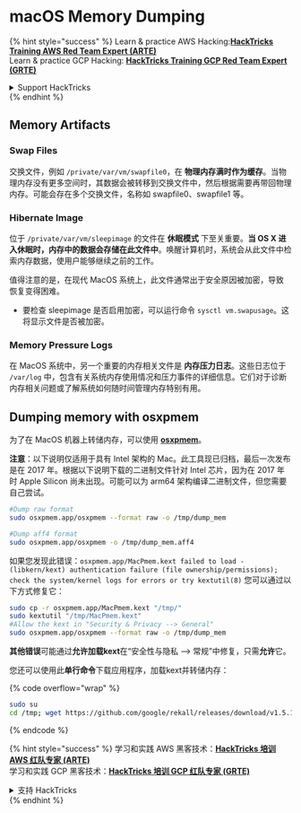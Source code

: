 # macOS Memory Dumping

{% hint style="success" %}
Learn & practice AWS Hacking:<img src="/.gitbook/assets/arte.png" alt="" data-size="line">[**HackTricks Training AWS Red Team Expert (ARTE)**](https://training.hacktricks.xyz/courses/arte)<img src="/.gitbook/assets/arte.png" alt="" data-size="line">\
Learn & practice GCP Hacking: <img src="/.gitbook/assets/grte.png" alt="" data-size="line">[**HackTricks Training GCP Red Team Expert (GRTE)**<img src="/.gitbook/assets/grte.png" alt="" data-size="line">](https://training.hacktricks.xyz/courses/grte)

<details>

<summary>Support HackTricks</summary>

* Check the [**subscription plans**](https://github.com/sponsors/carlospolop)!
* **Join the** 💬 [**Discord group**](https://discord.gg/hRep4RUj7f) or the [**telegram group**](https://t.me/peass) or **follow** us on **Twitter** 🐦 [**@hacktricks\_live**](https://twitter.com/hacktricks\_live)**.**
* **Share hacking tricks by submitting PRs to the** [**HackTricks**](https://github.com/carlospolop/hacktricks) and [**HackTricks Cloud**](https://github.com/carlospolop/hacktricks-cloud) github repos.

</details>
{% endhint %}


## Memory Artifacts

### Swap Files

交换文件，例如 `/private/var/vm/swapfile0`，在 **物理内存满时作为缓存**。当物理内存没有更多空间时，其数据会被转移到交换文件中，然后根据需要再带回物理内存。可能会存在多个交换文件，名称如 swapfile0、swapfile1 等。

### Hibernate Image

位于 `/private/var/vm/sleepimage` 的文件在 **休眠模式** 下至关重要。**当 OS X 进入休眠时，内存中的数据会存储在此文件中**。唤醒计算机时，系统会从此文件中检索内存数据，使用户能够继续之前的工作。

值得注意的是，在现代 MacOS 系统上，此文件通常出于安全原因被加密，导致恢复变得困难。

* 要检查 sleepimage 是否启用加密，可以运行命令 `sysctl vm.swapusage`。这将显示文件是否被加密。

### Memory Pressure Logs

在 MacOS 系统中，另一个重要的内存相关文件是 **内存压力日志**。这些日志位于 `/var/log` 中，包含有关系统内存使用情况和压力事件的详细信息。它们对于诊断内存相关问题或了解系统如何随时间管理内存特别有用。

## Dumping memory with osxpmem

为了在 MacOS 机器上转储内存，可以使用 [**osxpmem**](https://github.com/google/rekall/releases/download/v1.5.1/osxpmem-2.1.post4.zip)。

**注意**：以下说明仅适用于具有 Intel 架构的 Mac。此工具现已归档，最后一次发布是在 2017 年。根据以下说明下载的二进制文件针对 Intel 芯片，因为在 2017 年时 Apple Silicon 尚未出现。可能可以为 arm64 架构编译二进制文件，但您需要自己尝试。
```bash
#Dump raw format
sudo osxpmem.app/osxpmem --format raw -o /tmp/dump_mem

#Dump aff4 format
sudo osxpmem.app/osxpmem -o /tmp/dump_mem.aff4
```
如果您发现此错误：`osxpmem.app/MacPmem.kext failed to load - (libkern/kext) authentication failure (file ownership/permissions); check the system/kernel logs for errors or try kextutil(8)` 您可以通过以下方式修复它：
```bash
sudo cp -r osxpmem.app/MacPmem.kext "/tmp/"
sudo kextutil "/tmp/MacPmem.kext"
#Allow the kext in "Security & Privacy --> General"
sudo osxpmem.app/osxpmem --format raw -o /tmp/dump_mem
```
**其他错误**可能通过**允许加载kext**在“安全性与隐私 --> 常规”中修复，只需**允许**它。

您还可以使用此**单行命令**下载应用程序，加载kext并转储内存：

{% code overflow="wrap" %}
```bash
sudo su
cd /tmp; wget https://github.com/google/rekall/releases/download/v1.5.1/osxpmem-2.1.post4.zip; unzip osxpmem-2.1.post4.zip; chown -R root:wheel osxpmem.app/MacPmem.kext; kextload osxpmem.app/MacPmem.kext; osxpmem.app/osxpmem --format raw -o /tmp/dump_mem
```
{% endcode %}


{% hint style="success" %}
学习和实践 AWS 黑客技术：<img src="/.gitbook/assets/arte.png" alt="" data-size="line">[**HackTricks 培训 AWS 红队专家 (ARTE)**](https://training.hacktricks.xyz/courses/arte)<img src="/.gitbook/assets/arte.png" alt="" data-size="line">\
学习和实践 GCP 黑客技术：<img src="/.gitbook/assets/grte.png" alt="" data-size="line">[**HackTricks 培训 GCP 红队专家 (GRTE)**<img src="/.gitbook/assets/grte.png" alt="" data-size="line">](https://training.hacktricks.xyz/courses/grte)

<details>

<summary>支持 HackTricks</summary>

* 查看 [**订阅计划**](https://github.com/sponsors/carlospolop)!
* **加入** 💬 [**Discord 群组**](https://discord.gg/hRep4RUj7f) 或 [**电报群组**](https://t.me/peass) 或 **在** **Twitter** 🐦 **上关注我们** [**@hacktricks\_live**](https://twitter.com/hacktricks\_live)**.**
* **通过向** [**HackTricks**](https://github.com/carlospolop/hacktricks) 和 [**HackTricks Cloud**](https://github.com/carlospolop/hacktricks-cloud) github 仓库提交 PR 来分享黑客技巧。

</details>
{% endhint %}
